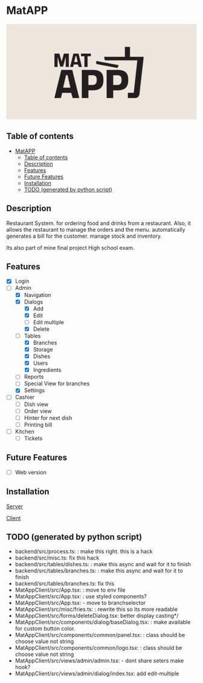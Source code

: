 # MatAPP

![MatAPP](./banner.png)

## Table of contents

* [MatAPP](readme.md#matapp)
  * [Table of contents](readme.md#table-of-contents)
  * [Description](readme.md#description)
  * [Features](readme.md#features)
  * [Future Features](readme.md#future-features)
  * [Installation](readme.md#installation)
  * [TODO (generated by python script)](readme.md#todo-(generated-by-python-script))

## Description

Restaurant System. for ordering food and drinks from a restaurant. Also, it allows the restaurant to manage the orders and the menu.
automatically generates a bill for the customer. manage stock and inventory.

Its also part of mine final project High school exam.

## Features

- [x] Login
- [ ] Admin
  - [x] Navigation
  - [x] Dialogs
    - [x] Add
    - [x] Edit
    - [ ] Edit multiple
    - [x] Delete
  - [ ] Tables
    - [x] Branches
    - [x] Storage
    - [x] Dishes
    - [x] Users
    - [x] Ingredients
  - [ ] Reports
  - [ ] Special View for branches
  - [x] Settings
- [ ] Cashier
  - [ ] Dish view
  - [ ] Order view
  - [ ] Hinter for next dish
  - [ ] Printing bill
- [ ] Kitchen
  - [ ] Tickets

## Future Features

- [ ] Web version

## Installation

[Server](backend/README.md#installation)

[Client](MatAppClient/README.md#installation)

## TODO (generated by python script)

* backend/src/process.ts: : make this right. this is a hack
* backend/src/misc.ts:  fix this hack
* backend/src/tables/dishes.ts: : make this async and wait for it to finish
* backend/src/tables/branches.ts: : make this async and wait for it to finish
* backend/src/tables/branches.ts:  fix this
* MatAppClient/src/App.tsx: : move to env file
* MatAppClient/src/App.tsx: : use styled components?
* MatAppClient/src/App.tsx: - move to branchselector
* MatAppClient/src/misc/fries.ts: : rewrite this so its more readable
* MatAppClient/src/forms/deleteDialog.tsx:  better display casting*/
* MatAppClient/src/components/dialog/baseDialog.tsx: : make available for custom button color.
* MatAppClient/src/components/common/panel.tsx: : class should be choose value not string
* MatAppClient/src/components/common/logo.tsx: : class should be choose value not string
* MatAppClient/src/views/admin/admin.tsx:  - dont share seters make hook?
* MatAppClient/src/views/admin/dialog/index.tsx:  add edit-multiple
